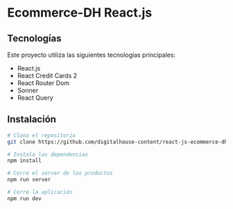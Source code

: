 # Ecommerce-DH React.js

## Tecnologías

Este proyecto utiliza las siguientes tecnologías principales:

- React.js
- React Credit Cards 2
- React Router Dom
- Sonner
- React Query


## Instalación


```bash
# Clona el repositorio
git clone https://github.com/digitalhouse-content/react-js-ecommerce-dh.git

# Instala las dependencias
npm install

# Corre el server de los productos
npm run server

# Corre la aplicación
npm run dev
```
